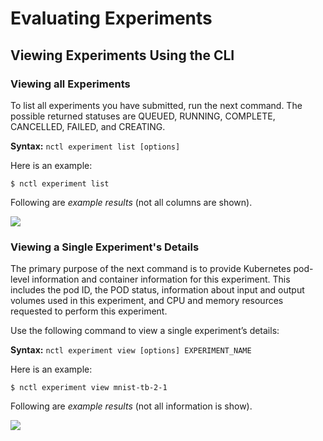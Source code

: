 # Evaluating Experiments

## Viewing Experiments Using the CLI

### Viewing all Experiments
To list all experiments you have submitted, run the next command.  The possible returned statuses are QUEUED, RUNNING, COMPLETE, CANCELLED, FAILED, and CREATING.

**Syntax:** `nctl experiment list [options]`

Here is an example:  

`$ nctl experiment list`

Following are _example results_ (not all columns are shown).

![](images/experiment_list.png)

### Viewing a Single Experiment's Details
The primary purpose of the next command is to provide Kubernetes pod-level information and container information for this experiment. This includes the pod ID, the POD status, information about input and output volumes used in this experiment, and CPU and memory resources requested to perform this experiment.

Use the following command to view a single experiment’s details:

**Syntax:** `nctl experiment view [options] EXPERIMENT_NAME`

Here is an example:  

`$ nctl experiment view mnist-tb-2-1`

Following are _example results_ (not all information is show).

![](images/experiment_view.png)

 
